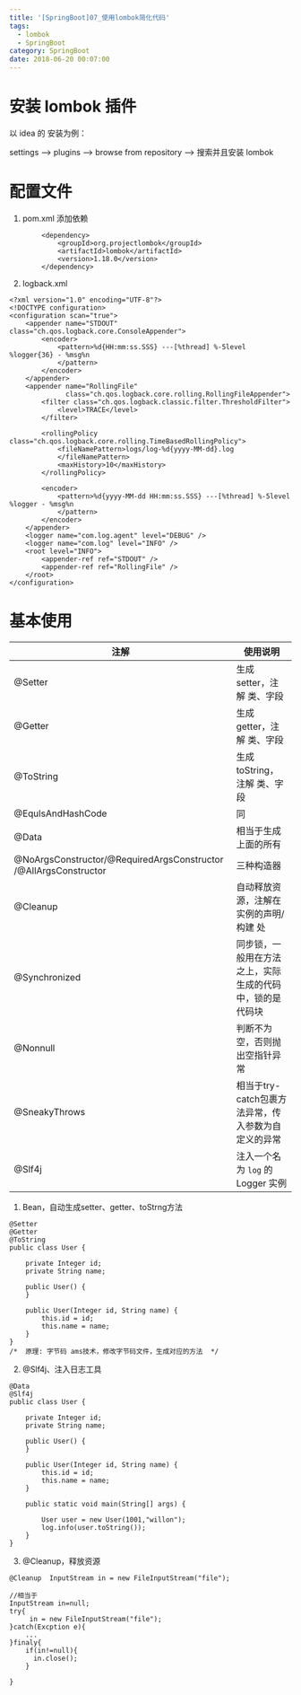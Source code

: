 ```yaml
---
title: '[SpringBoot]07_使用lombok简化代码'
tags:
  - lombok
  - SpringBoot
category: SpringBoot
date: 2018-06-20 00:07:00
---
```


# 安装 lombok 插件

以 idea 的 安装为例：

settings --> plugins --> browse from repository --> 搜索并且安装 lombok

# 配置文件

1. pom.xml 添加依赖
```
        <dependency>
            <groupId>org.projectlombok</groupId>
            <artifactId>lombok</artifactId>
            <version>1.18.0</version>
        </dependency>
```
2. logback.xml
```
<?xml version="1.0" encoding="UTF-8"?>
<!DOCTYPE configuration>
<configuration scan="true">
    <appender name="STDOUT" class="ch.qos.logback.core.ConsoleAppender">
        <encoder>
            <pattern>%d{HH:mm:ss.SSS} ---[%thread] %-5level %logger{36} - %msg%n
            </pattern>
        </encoder>
    </appender>
    <appender name="RollingFile"
              class="ch.qos.logback.core.rolling.RollingFileAppender">
        <filter class="ch.qos.logback.classic.filter.ThresholdFilter">
            <level>TRACE</level>
        </filter>

        <rollingPolicy class="ch.qos.logback.core.rolling.TimeBasedRollingPolicy">
            <fileNamePattern>logs/log-%d{yyyy-MM-dd}.log
            </fileNamePattern>
            <maxHistory>10</maxHistory>
        </rollingPolicy>

        <encoder>
            <pattern>%d{yyyy-MM-dd HH:mm:ss.SSS} ---[%thread] %-5level %logger - %msg%n
            </pattern>
        </encoder>
    </appender>
    <logger name="com.log.agent" level="DEBUG" />
    <logger name="com.log" level="INFO" />
    <root level="INFO">
        <appender-ref ref="STDOUT" />
        <appender-ref ref="RollingFile" />
    </root>
</configuration>
```

# 基本使用


|注解|使用说明|
|---|---|
|@Setter|生成setter，注解 类、字段|
|@Getter|生成getter，注解 类、字段|
|@ToString|生成toString，注解 类、字段|
|@EqulsAndHashCode|同|
|@Data|相当于生成上面的所有|
|@NoArgsConstructor/@RequiredArgsConstructor /@AllArgsConstructor|三种构造器|
|@Cleanup|自动释放资源，注解在实例的声明/构建 处|
|@Synchronized|同步锁，一般用在方法之上，实际生成的代码中，锁的是代码块|
|@Nonnull|判断不为空，否则抛出空指针异常|
|@SneakyThrows|相当于try-catch包裹方法异常，传入参数为自定义的异常|
|@Slf4j|注入一个名为 `log` 的 Logger 实例|


1. Bean，自动生成setter、getter、toStrng方法
```
@Setter
@Getter
@ToString
public class User {

    private Integer id;
    private String name;

    public User() {
    }

    public User(Integer id, String name) {
        this.id = id;
        this.name = name;
    }
}
/*  原理: 字节码 ams技术，修改字节码文件，生成对应的方法  */
```
2. @Slf4j、注入日志工具
```
@Data
@Slf4j
public class User {

    private Integer id;
    private String name;

    public User() {
    }

    public User(Integer id, String name) {
        this.id = id;
        this.name = name;
    }

    public static void main(String[] args) {

        User user = new User(1001,"willon");
        log.info(user.toString());
    }
}

```
3. @Cleanup，释放资源
```
@Cleanup  InputStream in = new FileInputStream("file");

//相当于
InputStream in=null;
try{
     in = new FileInputStream("file");
}catch(Excption e){
    ...
}finaly{
    if(in!=null){
      in.close();
    }

}

```

